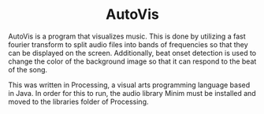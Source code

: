 <h1><center> AutoVis </center></h1>
AutoVis is a program that visualizes music. This is done by utilizing a fast fourier transform to split audio files into bands of frequencies so that they can be displayed on the screen. Additionally, beat onset detection is used to change the color of the background image so that it can respond to the beat of the song. 

This was written in Processing, a visual arts programming language based in Java. In order for this to run, the audio library Minim must be installed and moved to the libraries folder of Processing. 


